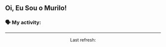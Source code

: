 ## Oi, Eu Sou o Murilo!
### 🗣 My activity:




---

<p align="center">
  Last refresh: 
  <b><!--GITHUB_REPOS:{"rows": 4, "raw": true}--></b>
</p>
